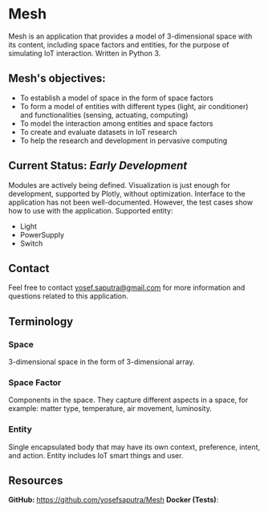 # Mesh

Mesh is an application that provides a model of 3-dimensional space with its content, including space factors and entities, for the purpose of simulating IoT interaction. Written in Python 3.

## Mesh's objectives:
* To establish a model of space in the form of space factors
* To form a model of entities with different types (light, air conditioner) and functionalities (sensing, actuating, computing)
* To model the interaction among entities and space factors
* To create and evaluate datasets in IoT research
* To help the research and development in pervasive computing

## Current Status: *Early Development*
Modules are actively being defined. Visualization is just enough for development, supported by Plotly, without optimization. Interface to the application has not been well-documented. However, the test cases show how to use with the application.
Supported entity:
* Light
* PowerSupply
* Switch

## Contact
Feel free to contact yosef.saputra@gmail.com for more information and questions related to this application.

## Terminology
### Space
3-dimensional space in the form of 3-dimensional array.

### Space Factor
Components in the space. They capture different aspects in a space, for example: matter type, temperature, air movement, luminosity.

### Entity
Single encapsulated body that may have its own context, preference, intent, and action. Entity includes IoT smart things and user.

<!--### Context-->
<!--_TODO define_-->

<!--### Preference-->
<!--_TODO define_-->

<!--### Intent-->
<!--_TODO define_-->

<!--### Action-->
<!--_TODO define_-->

## Resources
**GitHub:** https://github.com/yosefsaputra/Mesh
**Docker (Tests)**: 
